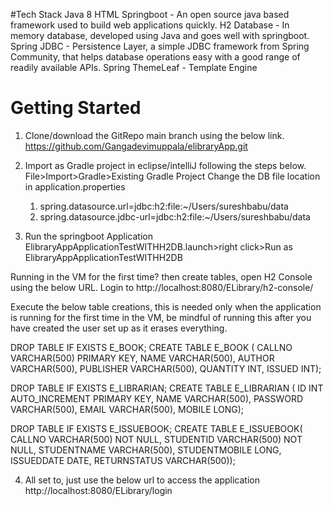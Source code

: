 #Tech Stack
Java 8
HTML 
Springboot - An open source java based framework used to build web applications quickly.
H2 Database - In memory database, developed using Java and goes well with springboot.
Spring JDBC - Persistence Layer, a simple JDBC framework from Spring Community, that helps database operations easy with a good range of readily available APIs.
Spring ThemeLeaf - Template Engine
# Getting Started
1. Clone/download the GitRepo main branch using the below link.
	https://github.com/Gangadevimuppala/elibraryApp.git

2. Import as Gradle project in eclipse/intelliJ following the steps below.
	File>Import>Gradle>Existing Gradle Project
	Change the DB file location in application.properties
	1. spring.datasource.url=jdbc:h2:file:~/Users/sureshbabu/data
	2. spring.datasource.jdbc-url=jdbc:h2:file:~/Users/sureshbabu/data

3. Run the springboot Application ElibraryAppApplicationTestWITHH2DB.launch>right click>Run as 			ElibraryAppApplicationTestWITHH2DB 

Running in the VM for the first time? then create tables, open H2 Console using the below URL.
Login to http://localhost:8080/ELibrary/h2-console/

Execute the below table creations, this is needed only when the application is running for the first time in the VM, be mindful of running this after you have created the user set up as it erases everything.

DROP TABLE IF EXISTS E_BOOK;
CREATE TABLE E_BOOK (
CALLNO VARCHAR(500) PRIMARY KEY, 
NAME VARCHAR(500), 
AUTHOR VARCHAR(500), 
PUBLISHER VARCHAR(500), 
QUANTITY INT, 
ISSUED INT);

DROP TABLE IF EXISTS E_LIBRARIAN;
CREATE TABLE  E_LIBRARIAN (
ID INT AUTO_INCREMENT PRIMARY KEY, 
NAME VARCHAR(500), 
PASSWORD VARCHAR(500), 
EMAIL VARCHAR(500), 
MOBILE LONG);

DROP TABLE IF EXISTS E_ISSUEBOOK;
CREATE TABLE  E_ISSUEBOOK(
CALLNO VARCHAR(500) NOT NULL, 
STUDENTID VARCHAR(500) NOT NULL, 
STUDENTNAME VARCHAR(500), 
STUDENTMOBILE LONG, 
ISSUEDDATE DATE, 
RETURNSTATUS VARCHAR(500));

4. All set to, just use the below url to access the application
http://localhost:8080/ELibrary/login
